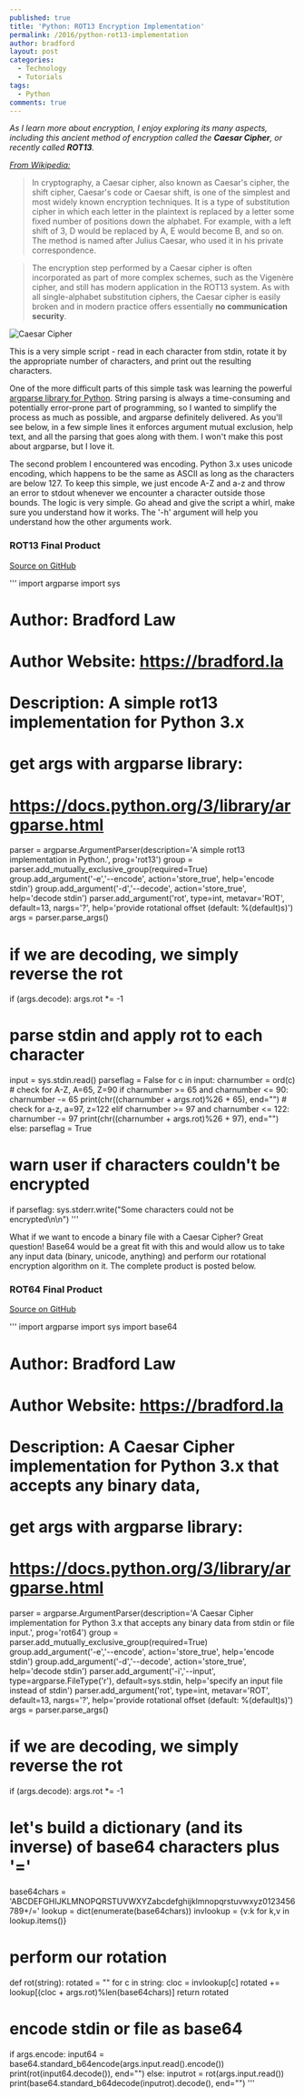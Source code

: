 ```yaml
---
published: true
title: 'Python: ROT13 Encryption Implementation'
permalink: /2016/python-rot13-implementation
author: bradford
layout: post
categories:
  - Technology
  - Tutorials
tags:
  - Python
comments: true
---
```

_As I learn more about encryption, I enjoy exploring its many aspects, including this ancient method of encryption called the **Caesar Cipher**, or recently called **ROT13**._<!--more-->


[_From Wikipedia:_](https://en.wikipedia.org/wiki/Caesar_cipher)

>In cryptography, a Caesar cipher, also known as Caesar's cipher, the shift cipher, Caesar's code or Caesar shift, is one of the simplest and most widely known encryption techniques. It is a type of substitution cipher in which each letter in the plaintext is replaced by a letter some fixed number of positions down the alphabet. For example, with a left shift of 3, D would be replaced by A, E would become B, and so on. The method is named after Julius Caesar, who used it in his private correspondence.

>The encryption step performed by a Caesar cipher is often incorporated as part of more complex schemes, such as the Vigenère cipher, and still has modern application in the ROT13 system. As with all single-alphabet substitution ciphers, the Caesar cipher is easily broken and in modern practice offers essentially **no communication security**.


![Caesar Cipher]({{site.img-dir-posts}}/CaesarCipher.png)


This is a very simple script - read in each character from stdin, rotate it by the appropriate number of characters, and print out the resulting characters.


One of the more difficult parts of this simple task was learning the powerful [argparse library for Python](https://docs.python.org/3/library/argparse.html). String parsing is always a time-consuming and potentially error-prone part of programming, so I wanted to simplify the process as much as possible, and argparse definitely delivered. As you'll see below, in a few simple lines it enforces argument mutual exclusion, help text, and all the parsing that goes along with them. I won't make this post about argparse, but I love it.


The second problem I encountered was encoding. Python 3.x uses unicode encoding, which happens to be the same as ASCII as long as the characters are below 127. To keep this simple, we just encode A-Z and a-z and throw an error to stdout whenever we encounter a character outside those bounds. The logic is very simple. Go ahead and give the script a whirl, make sure you understand how it works. The '-h' argument will help you understand how the other arguments work.

### ROT13 Final Product
[Source on GitHub](https://github.com/elBradford/snippets/blob/master/rot13.py)

'''
import argparse
import sys

# Author: Bradford Law
# Author Website: https://bradford.la
# Description: A simple rot13 implementation for Python 3.x

# get args with argparse library:
# https://docs.python.org/3/library/argparse.html
parser = argparse.ArgumentParser(description='A simple rot13 implementation in Python.', prog='rot13')
group = parser.add_mutually_exclusive_group(required=True)
group.add_argument('-e','--encode', action='store_true', help='encode stdin')
group.add_argument('-d','--decode', action='store_true', help='decode stdin')
parser.add_argument('rot', type=int, metavar='ROT', default=13, nargs='?', help='provide rotational offset (default: %(default)s)')
args = parser.parse_args()

# if we are decoding, we simply reverse the rot
if (args.decode):
    args.rot *= -1

# parse stdin and apply rot to each character
input = sys.stdin.read()
parseflag = False
for c in input:
    charnumber = ord(c)
    # check for A-Z, A=65, Z=90
    if charnumber >= 65 and charnumber <= 90:
        charnumber -= 65
        print(chr((charnumber + args.rot)%26 + 65), end="")
    # check for a-z, a=97, z=122
    elif charnumber >= 97 and charnumber <= 122:
        charnumber -= 97
        print(chr((charnumber + args.rot)%26 + 97), end="")
    else:
        parseflag = True

# warn user if characters couldn't be encrypted
if parseflag:
    sys.stderr.write("Some characters could not be encrypted\n\n")
'''

What if we want to encode a binary file with a Caesar Cipher? Great question! Base64 would be a great fit with this and would allow us to take any input data (binary, unicode, anything) and perform our rotational encryption algorithm on it. The complete product is posted below.

### ROT64 Final Product
[Source on GitHub]()

'''
import argparse
import sys
import base64

# Author: Bradford Law
# Author Website: https://bradford.la
# Description: A Caesar Cipher implementation for Python 3.x that accepts any binary data,

# get args with argparse library:
# https://docs.python.org/3/library/argparse.html
parser = argparse.ArgumentParser(description='A Caesar Cipher implementation for Python 3.x that accepts any binary data from stdin or file input.', prog='rot64')
group = parser.add_mutually_exclusive_group(required=True)
group.add_argument('-e','--encode', action='store_true', help='encode stdin')
group.add_argument('-d','--decode', action='store_true', help='decode stdin')
parser.add_argument('-i','--input', type=argparse.FileType('r'), default=sys.stdin, help='specify an input file instead of stdin')
parser.add_argument('rot', type=int, metavar='ROT', default=13, nargs='?', help='provide rotational offset (default: %(default)s)')
args = parser.parse_args()

# if we are decoding, we simply reverse the rot
if (args.decode):
    args.rot *= -1

# let's build a dictionary (and its inverse) of base64 characters plus '='
base64chars = 'ABCDEFGHIJKLMNOPQRSTUVWXYZabcdefghijklmnopqrstuvwxyz0123456789+/='
lookup = dict(enumerate(base64chars))
invlookup = {v:k for k,v in lookup.items()}

# perform our rotation
def rot(string):
    rotated = ""
    for c in string:
        cloc = invlookup[c]
        rotated += lookup[(cloc + args.rot)%len(base64chars)]
    return rotated

# encode stdin or file as base64
if args.encode:
    input64 = base64.standard_b64encode(args.input.read().encode())
    print(rot(input64.decode()), end="")
else:
    inputrot = rot(args.input.read())
    print(base64.standard_b64decode(inputrot).decode(), end="")
'''
